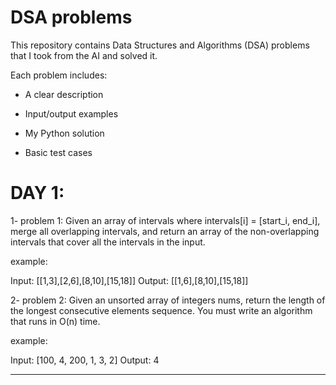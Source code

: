 # DSA problems

This repository contains Data Structures and Algorithms (DSA) problems that I took from the AI and solved it.

Each problem includes:

- A clear description

- Input/output examples

- My Python solution

- Basic test cases

# DAY 1:

1- problem 1: Given an array of intervals where intervals[i] = [start_i, end_i], merge all overlapping intervals, and return an array of the non-overlapping intervals that cover all the intervals in the input.

example: 

Input: [[1,3],[2,6],[8,10],[15,18]]  Output: [[1,6],[8,10],[15,18]]

2- problem 2: Given an unsorted array of integers nums, return the length of the longest consecutive elements sequence.
You must write an algorithm that runs in O(n) time.

example: 

Input: [100, 4, 200, 1, 3, 2] Output: 4

------------------------------------------------------------------------------------------------------------------------------------
